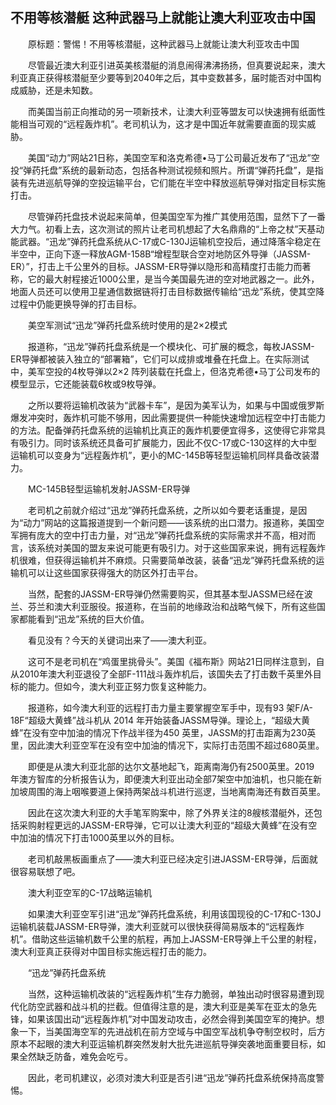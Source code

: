 ## 不用等核潜艇 这种武器马上就能让澳大利亚攻击中国
　　原标题：警惕！不用等核潜艇，这种武器马上就能让澳大利亚攻击中国

　　尽管最近澳大利亚引进英美核潜艇的消息闹得沸沸扬扬，但真要说起来，澳大利亚真正获得核潜艇至少要等到2040年之后，其中变数甚多，届时能否对中国构成威胁，还是未知数。

　　而美国当前正向推动的另一项新技术，让澳大利亚等盟友可以快速拥有纸面性能相当可观的“远程轰炸机”。老司机认为，这才是中国近年就需要直面的现实威胁。

　　美国“动力”网站21日称，美国空军和洛克希德•马丁公司最近发布了“迅龙”空投“弹药托盘”系统的最新动态，包括各种测试视频和照片。所谓“弹药托盘”，是指装有先进巡航导弹的空投运输平台，它们能在半空中释放巡航导弹对指定目标实施打击。

　　尽管弹药托盘技术说起来简单，但美国空军为推广其使用范围，显然下了一番大力气。初看上去，这次测试的照片让老司机想起了大名鼎鼎的“上帝之杖”天基动能武器。“迅龙”弹药托盘系统从C-17或C-130J运输机空投后，通过降落伞稳定在半空中，正向下逐一释放AGM-158B“增程型联合空对地防区外导弹（JASSM-ER）”，打击上千公里外的目标。JASSM-ER导弹以隐形和高精度打击能力而著称，它的最大射程接近1000公里，是当今美国最先进的空对地武器之一。此外，地面人员还可以使用卫星通信数据链将打击目标数据传输给“迅龙”系统，使其空降过程中仍能更换导弹的打击目标。

　　美空军测试“迅龙”弹药托盘系统时使用的是2×2模式

　　报道称，“迅龙”弹药托盘系统是一个模块化、可扩展的概念，每枚JASSM-ER导弹都被装入独立的“部署箱”，它们可以成排或堆叠在托盘上。在实际测试中，美军空投的4枚导弹以2×2 阵列装载在托盘上，但洛克希德•马丁公司发布的模型显示，它还能装载6枚或9枚导弹。

　　之所以要将运输机改装为“武器卡车”，是因为美军认为，如果与中国或俄罗斯爆发冲突时，轰炸机可能不够用，因此需要提供一种能快速增加远程空中打击能力的方法。配备弹药托盘系统的运输机比真正的轰炸机要便宜得多，这使得它非常具有吸引力。同时该系统还具备可扩展能力，因此不仅C-17或C-130这样的大中型运输机可以变身为“远程轰炸机”，更小的MC-145B等轻型运输机同样具备改装潜力。

　　MC-145B轻型运输机发射JASSM-ER导弹

　　老司机之前就介绍过“迅龙”弹药托盘系统，之所以如今要老话重提，是因为“动力”网站的这篇报道提到一个新问题——该系统的出口潜力。报道称，美国空军拥有庞大的空中打击力量，对“迅龙”弹药托盘系统的实际需求并不高，相对而言，该系统对美国的盟友来说可能更有吸引力。对于这些国家来说，拥有远程轰炸机很难，但获得运输机并不麻烦。只需要简单改装，装备“迅龙”弹药托盘系统的运输机可以让这些国家获得强大的防区外打击平台。

　　当然，配套的JASSM-ER导弹仍然需要购买，但其基本型JASSM已经在波兰、芬兰和澳大利亚服役。报道称，在当前的地缘政治和战略气候下，所有这些国家都能看到“迅龙”系统的巨大价值。

　　看见没有？今天的关键词出来了——澳大利亚。

　　这可不是老司机在“鸡蛋里挑骨头”。美国《福布斯》网站21日同样注意到，自从2010年澳大利亚退役了全部F-111战斗轰炸机后，该国失去了打击数千英里外目标的能力。但如今，澳大利亚正努力恢复这种能力。

　　报道称，如今澳大利亚的远程打击力量主要掌握空军手中，现有93 架F/A-18F“超级大黄蜂”战斗机从 2014 年开始装备JASSM导弹。理论上，“超级大黄蜂”在没有空中加油的情况下作战半径为450 英里，JASSM的打击距离为230英里，因此澳大利亚空军在没有空中加油的情况下，实际打击范围不超过680英里。

　　即便是从澳大利亚北部的达尔文基地起飞，距离南海仍有2500英里。2019 年澳方智库的分析报告认为，即便澳大利亚出动全部7架空中加油机，也只能在新加坡周围的海上咽喉要道上保持两架战斗机进行巡逻，当地离南海还有数百英里。

　　因此在这次澳大利亚的大手笔军购案中，除了外界关注的8艘核潜艇外，还包括采购射程更远的JASSM-ER导弹，它可以让澳大利亚的“超级大黄蜂”在没有空中加油的情况下打击1000英里以外的目标。

　　老司机敲黑板画重点了——澳大利亚已经决定引进JASSM-ER导弹，后面就很容易联想了吧。

　　澳大利亚空军的C-17战略运输机

　　如果澳大利亚空军引进“迅龙”弹药托盘系统，利用该国现役的C-17和C-130J运输机装载JASSM-ER导弹，澳大利亚就可以很快获得简易版本的“远程轰炸机”。借助这些运输机数千公里的航程，再加上JASSM-ER导弹上千公里的射程，澳大利亚真正获得对中国目标实施远程打击的能力。

　　“迅龙”弹药托盘系统

　　当然，这种运输机改装的“远程轰炸机”生存力脆弱，单独出动时很容易遭到现代化防空武器和战斗机的拦截。但值得注意的是，澳大利亚是美军在亚太的急先锋，如果该国出动“远程轰炸机”对中国发动攻击，必然会得到美国空军的掩护。想象一下，当美国海空军的先进战机在前方空域与中国空军战机争夺制空权时，后方原本不起眼的澳大利亚运输机群突然发射大批先进巡航导弹突袭地面重要目标，如果全然缺乏防备，难免会吃亏。

　　因此，老司机建议，必须对澳大利亚是否引进“迅龙”弹药托盘系统保持高度警惕。






